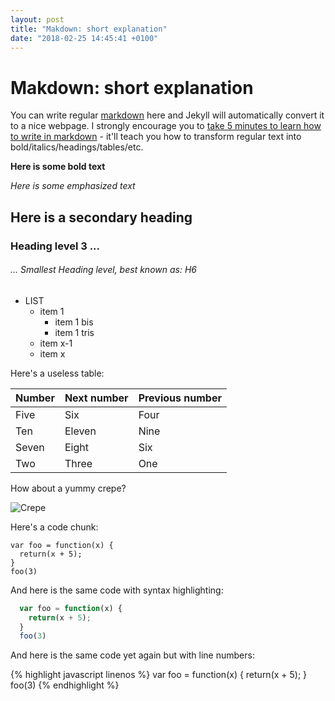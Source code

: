 ```yaml
---
layout: post
title: "Makdown: short explanation"
date: "2018-02-25 14:45:41 +0100"
---
```

# Makdown: short explanation

You can write regular [markdown](http://markdowntutorial.com/) here and Jekyll will automatically convert it to a nice webpage.  I strongly encourage you to [take 5 minutes to learn how to write in markdown](http://markdowntutorial.com/) - it'll teach you how to transform regular text into bold/italics/headings/tables/etc.

**Here is some bold text**

*Here is some emphasized text*

## Here is a secondary heading

### Heading level 3 ...
###### ... Smallest Heading level, best known as: H6

- LIST
  - item 1
    - item 1 bis
    - item 1 tris
  - item x-1
  - item x

Here's a useless table:

| Number | Next number | Previous number |
| :------ |:--- | :--- |
| Five | Six | Four |
| Ten | Eleven | Nine |
| Seven | Eight | Six |
| Two | Three | One |


How about a yummy crepe?

![Crepe](http://s3-media3.fl.yelpcdn.com/bphoto/cQ1Yoa75m2yUFFbY2xwuqw/348s.jpg)

Here's a code chunk:

~~~
var foo = function(x) {
  return(x + 5);
}
foo(3)
~~~

And here is the same code with syntax highlighting:

```javascript
  var foo = function(x) {
    return(x + 5);
  }
  foo(3)
```

And here is the same code yet again but with line numbers:

{% highlight javascript linenos %}
  var foo = function(x) {
    return(x + 5);
  }
  foo(3)
{% endhighlight %}
